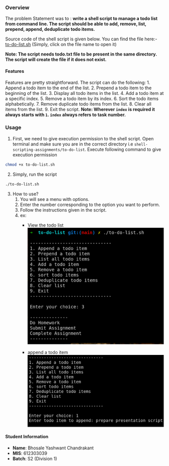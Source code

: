 ### Overview
The problem Statement was to : **write a shell script to manage a todo list from command line. The script should be able to add, remove, list, prepend, append, deduplicate todo items.**

Source code of the shell script is given below. You can find the file here:- [to-do-list.sh](./to-do-list.sh) (Simply, click on the file name to open it)

**Note: The script needs todo.txt file to be present in the same directory. The script will create the file if it does not exist.**

#### Features
Features are pretty straightforward. The script can do the following:
    1. Append a todo item to the end of the list.
    2. Prepend a todo item to the beginning of the list.
    3. Display all todo items in the list.
    4. Add a todo item at a specific index.
    5. Remove a todo item by its index.
    6. Sort the todo items alphabetically.
    7. Remove duplicate todo items from the list.
    8. Clear all items from the list.
    9. Exit the script.
**Note: Wherever `index` is required it always starts with `1`. `index` always refers to task number.**

### Usage
1. First, we need to give execution permission to the shell script. Open terminal and make sure you are in the correct directory i.e `shell-scripting-assignments/to-do-list`.
Execute following command to give execution permission
```bash
chmod +x to-do-list.sh
```
2. Simply, run the script
```bash
./to-do-list.sh
```
3. How to use?
    1. You will see a menu with options.
    2. Enter the number corresponding to the option you want to perform.
    3. Follow the instructions given in the script.
    4. ex:
        - View the todo list
            ![View the todo list](./demo-1.png)

        - append a todo item
            ![append a todo item](./demo-2.png)

#### Student Information
- **Name**: Bhosale Yashwant Chandrakant
- **MIS**: 612303039
- **Batch**: S2 (Division 1)

